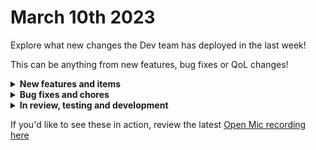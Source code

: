 # March 10th 2023

Explore what new changes the Dev team has deployed in the last week!

This can be anything from new features, bug fixes or QoL changes!

<details>

<summary><strong>New features and items</strong></summary>

* Improved MS Graph integration subscriptions
* Added flexible\_asset\_fields to ITGlue Get Flexible Asset Type action
* Added actions for Crowdstrike integration
* Add secret as a category selection for rewst\_create\_organization\_variable action
* Updated ImmyBot integration setup instructions
* Add Create Chat Completion action to OpenAI pack
* Add timezone support for cron triggers
* Workflow builder snap to grid
* SonicWall NSM

</details>

<details>

<summary><strong>Bug fixes and chores</strong></summary>

* Fixed ORG.INTEGRATIONS.sql\_database.is\_installed for integration overrides
* Evened out spacing between hidden fields in forms
* Added better error handling for TransportQueryErrors during cloning
* Fixed 404 error on CSP option refresh/not all options available
* Fixed With Items field not rendering jinja correctly
* Fixed double clicking creates multiple workflows
* Fixed bug where generic HTTP action wasn’t allowing switch between `body` and `json`
* Fixed query params not being obeyed in Generic HTTP Request
* Fixed bug where secret org vars couldn’t be created
* Add properties to list agents in halopsa
* Fixed bug where Templates were not working for Webhook responses
* Fixed bug with CyberCNS not including customerid in the header
* Fixed bug where CWM Dynamic Ref Option wasn't returning contacts correctly in forms

</details>

<details>

<summary><strong>In review, testing and development</strong></summary>



</details>

If you'd like to see these in action, review the latest [Open Mic recording here](../roc-open-mics/march-10th-2023-get-those-workflows-in-line.md)
